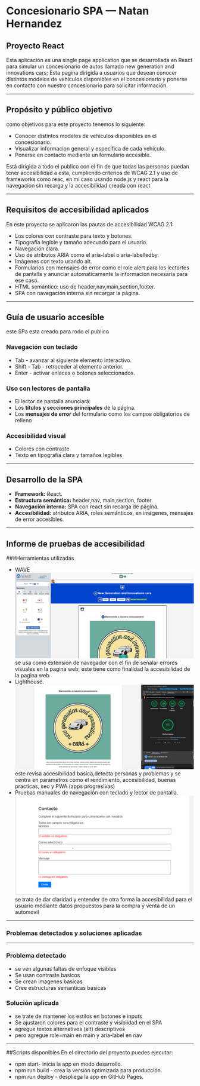 #  Concesionario SPA — Natan Hernandez

##  Proyecto React
Esta aplicación es una single page application que se desarrollada en React para simular un concesionario de autos llamado new generation and innovations cars; Esta pagina dirigida a usuarios que desean conocer distintos modelos de vehículos disponibles en el concesionario y ponerse en contacto con nuestro concesionario para solicitar información.

---

##  Propósito y público objetivo
como objetivos para este proyecto tenemos lo siguiente:
- Conocer distintos modelos de vehículos disponibles en el concesionario.
- Visualizar informacion general y especifica  de cada vehiculo.
- Ponerse en contacto mediante un formulario accesible.

Está dirigida a todo el publico  con el fin de que todas las personas puedan tener accesibilidad a esta, cumpliendo criterios de WCAG 2.1  y uso de frameworks como reac, en mi caso usando  node.js y react para la navegacion sin recarga y la accesibilidad creada con react

---

##  Requisitos de accesibilidad aplicados
En este proyecto se  aplicaron las pautas de accesibilidad WCAG 2.1:

-  Los colores con contraste para texto y botones.  
-  Tipografía legible y tamaño adecuado para el usuario.  
-  Navegación clara.  
- Uso de atributos ARIA como el aria-label o aria-labelledby.  
- Imágenes con texto usando alt.  
- Formularios con mensajes de error como el role alert para los lectortes de pantalla y anunciar automaticamente la informacion necesaria para ese caso. 
- HTML semántico: uso de header,nav,main,section,footer.  
- SPA con navegación interna sin recargar la página.  

---

## Guía de usuario accesible
este SPa esta creado para rodo el publico

### Navegación con teclado
- Tab - avanzar al siguiente elemento interactivo.  
- Shift - Tab - retroceder al elemento anterior.  
- Enter - activar enlaces o botones seleccionados.  

### Uso con lectores de pantalla
- El lector de pantalla anunciará:
- Los **títulos y secciones principales** de la página.  
- Los **mensajes de error** del formulario como los campos obligatorios de relleno  

### Accesibilidad visual
- Colores con contraste   
- Texto en tipografía clara y tamaños legibles  

---

## Desarrollo de la SPA
- **Framework:** React.  
- **Estructura semántica:** header,nav, main,section, footer.  
- **Navegación interna:** SPA con react sin recarga de página.  
- **Accesibilidad:** atributos ARIA, roles semánticos, en imágenes, mensajes de error accesibles.  

---

## Informe de pruebas de accesibilidad

###Herramientas utilizadas
- WAVE
  ![Evidencia](docs/evidencia1.png)
  se usa como extension de navegador con el fin de señalar errores visuales en la pagina web; este tiene como finalidad la accesibilidad de la pagina web 
- Lighthouse.
  ![Evidencia](docs/evidencia2.png)
  este revisa accesibilidad basica,detecta personas y problemas y se centra en parametros como el rendimiento, accesibilidad, buenas practicas, seo y PWA (apps progresivas)
- Pruebas manuales de navegación con teclado y lector de pantalla.
   ![Evidencia](docs/evidencia3.png)
  se trata de dar claridad y entender de otra forma la accesibilidad para el usuario mediante datos propuestos para la compra y venta de un automovil

---

### Problemas detectados y soluciones aplicadas
---
### Problema detectado  
-  se ven algunas faltas de enfoque visibles
-  Se usan contraste basicos  
- Se crean imagenes basicas 
- Cree estructuras semanticas basicas 
### Solución aplicada
- se trate de mantener los estilos en botones e inputs
- Se ajustaron colores para el contraste y visibiidad en el SPA
- agregue textos alternativos (alt) descriptivos
-  pero agregue role=main en main y aria-label en nav
---

##Scripts disponibles
En el directorio del proyecto puedes ejecutar:

- npm start- inicia la app en modo desarrollo.  
- npm run build - crea la versión optimizada para producción.  
- npm run deploy - despliega la app en GitHub Pages.  

